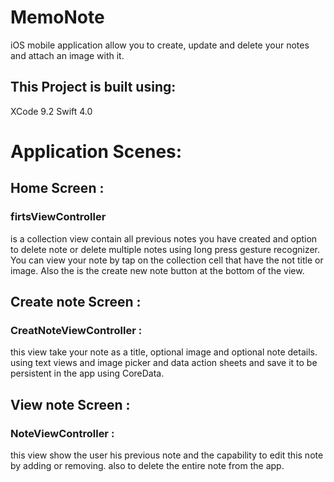# MemoNote
iOS mobile application allow you to create, update and delete your notes and attach an image with it. 

## This Project is built using:

XCode 9.2
Swift 4.0

# Application Scenes:

## Home Screen :

### firtsViewController
is a collection view contain all previous notes you have created and option to delete note or delete multiple notes using long press gesture recognizer.
You can view your note by tap on the collection cell that have the not title or image.
Also the is the create new note button at the bottom of the view.

## Create note Screen : 

### CreatNoteViewController :
this view take your note as a title, optional image and optional note details.
using text views and image picker and data action sheets and save it to be persistent in the app using CoreData.

## View note Screen : 

### NoteViewController :
this view show the user his previous note and the capability to edit this note by adding or removing.
also to delete the entire note from the app.


